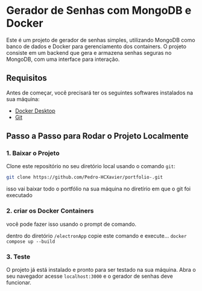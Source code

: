 # Gerador de Senhas com MongoDB e Docker

Este é um projeto de gerador de senhas simples, utilizando MongoDB como banco de dados e Docker para gerenciamento dos containers. O projeto consiste em um backend que gera e armazena senhas seguras no MongoDB, com uma interface para interação.

## Requisitos

Antes de começar, você precisará ter os seguintes softwares instalados na sua máquina:

- [Docker Desktop](https://www.docker.com/products/docker-desktop/)
- [Git](https://git-scm.com/downloads)

## Passo a Passo para Rodar o Projeto Localmente

### 1. Baixar o Projeto

Clone este repositório no seu diretório local usando o comando `git`:

```bash
git clone https://github.com/Pedro-HCXavier/portfolio-.git

```
isso vai baixar todo o portfólio na sua máquina no diretírio em que o git foi executado

### 2. criar os Docker Containers
você pode fazer isso usando o prompt de comando.

dentro do diretório ```/electronApp``` copie este comando e execute... ```docker compose up --build```

### 3. Teste
O projeto já está instalado e pronto para ser testado na sua máquina. Abra o seu navegador acesse ```localhost:3000``` e o gerador de senhas deve funcionar.